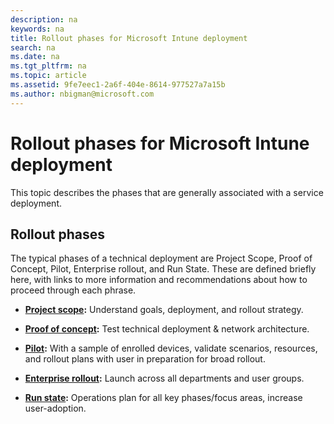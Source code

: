 ```yaml
---
description: na
keywords: na
title: Rollout phases for Microsoft Intune deployment
search: na
ms.date: na
ms.tgt_pltfrm: na
ms.topic: article
ms.assetid: 9fe7eec1-2a6f-404e-8614-977527a7a15b
ms.author: nbigman@microsoft.com
---
```

# Rollout phases for Microsoft Intune deployment
This topic describes the phases that are generally associated with a service deployment.

## Rollout phases
The typical phases of a technical deployment are Project Scope, Proof of Concept, Pilot, Enterprise rollout, and Run State. These are defined briefly here, with links to more information and recommendations about how to proceed through each phrase.

-   **[Project scope](../Topic/Project_scope.md):** Understand goals, deployment, and rollout strategy.

-   **[Proof of concept](../Topic/Proof_of_concept.md):** Test technical deployment &amp; network architecture.

-   **[Pilot](../Topic/Pilot.md):** With a sample of enrolled devices, validate scenarios, resources, and rollout plans with user in preparation for broad rollout.

-   **[Enterprise rollout](../Topic/Enterprise_rollout.md):** Launch across all departments and user groups.

-   **[Run state](../Topic/Run_state.md):** Operations plan for all key phases/focus areas, increase user-adoption.

